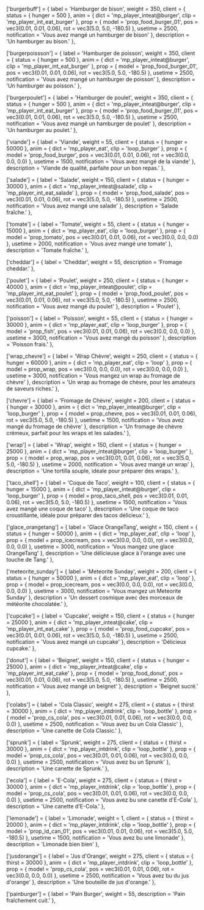['burgerbuff'] = {
    label = 'Hamburger de bison',
    weight = 350,
    client = {
        status = { hunger = 500 },
        anim = { dict = 'mp_player_inteat@burger', clip = 'mp_player_int_eat_burger' },
        prop = { model = 'prop_food_burger_01', pos = vec3(0.01, 0.01, 0.06), rot = vec3(5.0, 5.0, -180.5) },
        usetime = 2500,
        notification = 'Vous avez mangé un hamburger de bison'
    },
    description = 'Un hamburger au bison.'
},

['burgerpoissson'] = {
    label = 'Hamburger de poisson',
    weight = 350,
    client = {
        status = { hunger = 500 },
        anim = { dict = 'mp_player_inteat@burger', clip = 'mp_player_int_eat_burger' },
        prop = { model = 'prop_food_burger_01', pos = vec3(0.01, 0.01, 0.06), rot = vec3(5.0, 5.0, -180.5) },
        usetime = 2500,
        notification = 'Vous avez mangé un hamburger de poisson'
    },
    description = 'Un hamburger au poisson.'
},

['burgerpoulet'] = {
    label = 'Hamburger de poulet',
    weight = 350,
    client = {
        status = { hunger = 500 },
        anim = { dict = 'mp_player_inteat@burger', clip = 'mp_player_int_eat_burger' },
        prop = { model = 'prop_food_burger_01', pos = vec3(0.01, 0.01, 0.06), rot = vec3(5.0, 5.0, -180.5) },
        usetime = 2500,
        notification = 'Vous avez mangé un hamburger de poulet'
    },
    description = 'Un hamburger au poulet.'
},

['viande'] = {
    label = 'Viande',
    weight = 55,
    client = {
        status = { hunger = 50000 },
        anim = { dict = 'mp_player_eat', clip = 'loop_burger' },
        prop = { model = 'prop_food_burger', pos = vec3(0.01, 0.01, 0.06), rot = vec3(0.0, 0.0, 0.0) },
        usetime = 1500,
        notification = 'Vous avez mangé de la viande'
    },
    description = 'Viande de qualité, parfaite pour un bon repas.'
},

['salade'] = {
    label = 'Salade',
    weight = 150,
    client = {
        status = { hunger = 30000 },
        anim = { dict = 'mp_player_inteat@salade', clip = 'mp_player_int_eat_salade' },
        prop = { model = 'prop_food_salade', pos = vec3(0.01, 0.01, 0.06), rot = vec3(5.0, 5.0, -180.5) },
        usetime = 2500,
        notification = 'Vous avez mangé une salade'
    },
    description = 'Salade fraîche.'
},

['tomate'] = {
    label = 'Tomate',
    weight = 55,
    client = {
        status = { hunger = 15000 },
        anim = { dict = 'mp_player_eat', clip = 'loop_burger' },
        prop = { model = 'prop_tomato', pos = vec3(0.01, 0.01, 0.06), rot = vec3(0.0, 0.0, 0.0) },
        usetime = 2000,
        notification = 'Vous avez mangé une tomate'
    },
    description = 'Tomate fraîche.'
},

['cheddar'] = {
    label = 'Cheddar',
    weight = 55,
    description = 'Fromage cheddar.'
},

['poulet'] = {
    label = 'Poulet',
    weight = 250,
    client = {
        status = { hunger = 40000 },
        anim = { dict = 'mp_player_inteat@poulet', clip = 'mp_player_int_eat_poulet' },
        prop = { model = 'prop_food_poulet', pos = vec3(0.01, 0.01, 0.06), rot = vec3(5.0, 5.0, -180.5) },
        usetime = 2500,
        notification = 'Vous avez mangé du poulet'
    },
    description = 'Poulet'
},

['poisson'] = {
    label = 'Poisson',
    weight = 55,
    client = {
        status = { hunger = 30000 },
        anim = { dict = 'mp_player_eat', clip = 'loop_burger' },
        prop = { model = 'prop_fish', pos = vec3(0.01, 0.01, 0.06), rot = vec3(0.0, 0.0, 0.0) },
        usetime = 3000,
        notification = 'Vous avez mangé du poisson'
    },
    description = 'Poisson frais.'
},


['wrap_chevre'] = {
    label = 'Wrap Chèvre',
    weight = 250,
    client = {
        status = { hunger = 60000 },
        anim = { dict = 'mp_player_eat', clip = 'loop' },
        prop = { model = prop_wrap, pos = vec3(0.0, 0.0, 0.0), rot = vec3(0.0, 0.0, 0.0) },
        usetime = 3000,
        notification = 'Vous mangez un wrap au fromage de chèvre'
    },
    description = 'Un wrap au fromage de chèvre, pour les amateurs de saveurs riches.'
},

['chevre'] = {
    label = 'Fromage de Chèvre',
    weight = 200,
    client = {
        status = { hunger = 30000 },
        anim = { dict = 'mp_player_inteat@burger', clip = 'loop_burger' },
        prop = { model = prop_chevre, pos = vec3(0.01, 0.01, 0.06), rot = vec3(5.0, 5.0, -180.5) },
        usetime = 1500,
        notification = 'Vous avez mangé du fromage de chèvre'
    },
    description = 'Un fromage de chèvre crémeux, parfait pour les wraps et les salades.'
},

['wrap'] = {
    label = 'Wrap',
    weight = 150,
    client = {
        status = { hunger = 25000 },
        anim = { dict = 'mp_player_inteat@burger', clip = 'loop_burger' },
        prop = { model = prop_wrap, pos = vec3(0.01, 0.01, 0.06), rot = vec3(5.0, 5.0, -180.5) },
        usetime = 2000,
        notification = 'Vous avez mangé un wrap'
    },
    description = 'Une tortilla souple, idéale pour préparer des wraps.'
},

['taco_shell'] = {
    label = 'Coque de Taco',
    weight = 100,
    client = {
        status = { hunger = 15000 },
        anim = { dict = 'mp_player_inteat@burger', clip = 'loop_burger' },
        prop = { model = prop_taco_shell, pos = vec3(0.01, 0.01, 0.06), rot = vec3(5.0, 5.0, -180.5) },
        usetime = 1500,
        notification = 'Vous avez mangé une coque de taco'
    },
    description = 'Une coque de taco croustillante, idéale pour préparer des tacos délicieux.'
},

['glace_orangetang'] = {
    label = 'Glace OrangeTang',
    weight = 150,
    client = {
        status = { hunger = 50000 },
        anim = { dict = 'mp_player_eat', clip = 'loop' },
        prop = { model = prop_icecream, pos = vec3(0.0, 0.0, 0.0), rot = vec3(0.0, 0.0, 0.0) },
        usetime = 3000,
        notification = 'Vous mangez une glace OrangeTang'
    },
    description = 'Une délicieuse glace à l\'orange avec une touche de Tang.'
},

['meteorite_sunday'] = {
    label = 'Meteorite Sunday',
    weight = 200,
    client = {
        status = { hunger = 50000 },
        anim = { dict = 'mp_player_eat', clip = 'loop' },
        prop = { model = prop_icecream, pos = vec3(0.0, 0.0, 0.0), rot = vec3(0.0, 0.0, 0.0) },
        usetime = 3000,
        notification = 'Vous mangez un Meteorite Sunday'
    },
    description = 'Un dessert cosmique avec des morceaux de météorite chocolatée.'
},


['cupcake'] = {
    label = 'Cupcake',
    weight = 150,
    client = {
        status = { hunger = 25000 },
        anim = { dict = 'mp_player_inteat@cake', clip = 'mp_player_int_eat_cake' },
        prop = { model = 'prop_food_cupcake', pos = vec3(0.01, 0.01, 0.06), rot = vec3(5.0, 5.0, -180.5) },
        usetime = 2500,
        notification = 'Vous avez mangé un cupcake'
    },
    description = 'Délicieux cupcake.'
},

['donut'] = {
    label = 'Beignet',
    weight = 150,
    client = {
        status = { hunger = 25000 },
        anim = { dict = 'mp_player_inteat@cake', clip = 'mp_player_int_eat_cake' },
        prop = { model = 'prop_food_donut', pos = vec3(0.01, 0.01, 0.06), rot = vec3(5.0, 5.0, -180.5) },
        usetime = 2500,
        notification = 'Vous avez mangé un beignet'
    },
    description = 'Beignet sucré.'
},

['colabs'] = {
    label = 'Cola Classic',
    weight = 275,
    client = {
        status = { thirst = 30000 },
        anim = { dict = 'mp_player_intdrink', clip = 'loop_bottle' },
        prop = { model = 'prop_cs_cola', pos = vec3(0.01, 0.01, 0.06), rot = vec3(0.0, 0.0, 0.0) },
        usetime = 2500,
        notification = 'Vous avez bu un Cola Classic'
    },
    description = 'Une canette de Cola Classic.'
},

['sprunk'] = {
    label = 'Sprunk',
    weight = 275,
    client = {
        status = { thirst = 30000 },
        anim = { dict = 'mp_player_intdrink', clip = 'loop_bottle' },
        prop = { model = 'prop_cs_cola', pos = vec3(0.01, 0.01, 0.06), rot = vec3(0.0, 0.0, 0.0) },
        usetime = 2500,
        notification = 'Vous avez bu un Sprunk'
    },
    description = 'Une canette de Sprunk.'
},

['ecola'] = {
    label = 'E-Cola',
    weight = 275,
    client = {
        status = { thirst = 30000 },
        anim = { dict = 'mp_player_intdrink', clip = 'loop_bottle' },
        prop = { model = 'prop_cs_cola', pos = vec3(0.01, 0.01, 0.06), rot = vec3(0.0, 0.0, 0.0) },
        usetime = 2500,
        notification = 'Vous avez bu une canette d\'E-Cola'
    },
    description = 'Une canette d\'E-Cola.'
},

['lemonade'] = {
    label = 'Limonade',
    weight = 1,
    client = {
        status = { thirst = 20000 },
        anim = { dict = 'mp_player_intdrink', clip = 'loop_bottle' },
        prop = { model = 'prop_ld_can_01', pos = vec3(0.01, 0.01, 0.06), rot = vec3(5.0, 5.0, -180.5) },
        usetime = 1500,
        notification = 'Vous avez bu une limonade'
    },
    description = 'Limonade bien bien'
},

['jusdorange'] = {
    label = 'Jus d\'Orange',
    weight = 275,
    client = {
        status = { thirst = 30000 },
        anim = { dict = 'mp_player_intdrink', clip = 'loop_bottle' },
        prop = { model = 'prop_cs_cola', pos = vec3(0.01, 0.01, 0.06), rot = vec3(0.0, 0.0, 0.0) },
        usetime = 2500,
        notification = 'Vous avez bu du jus d\'orange'
    },
    description = 'Une bouteille de jus d\'orange.'
},

['painburger'] = {
    label = 'Pain Burger',
    weight = 55,
    description = 'Pain fraîchement cuit.'
},